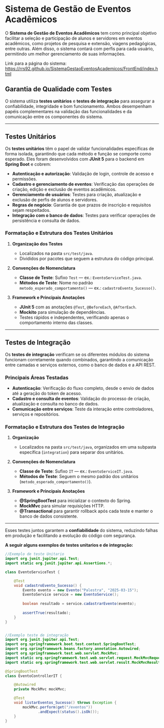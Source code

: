 # **Sistema de Gestão de Eventos Acadêmicos**  

O **Sistema de Gestão de Eventos Acadêmicos** tem como principal objetivo facilitar a seleção e participação de alunos e servidores em eventos acadêmicos, como projetos de pesquisa e extensão, viagens pedagógicas, entre outras. Além disso, o sistema contará com perfis para cada usuário, permitindo um melhor gerenciamento de suas informações.  

Link para a página do sistema: https://rrs92.github.io/SistemaGestaoEventosAcademicos/FrontEnd/index.html

## **Garantia de Qualidade com Testes**  

O sistema utiliza **testes unitários** e **testes de integração** para assegurar a confiabilidade, integridade e bom funcionamento. Ambos desempenham papéis complementares na validação das funcionalidades e da comunicação entre os componentes do sistema.

---

## **Testes Unitários**  

Os **testes unitários** têm o papel de validar funcionalidades específicas de forma isolada, garantindo que cada método e função se comporte como esperado. Eles foram desenvolvidos com **JUnit 5** para o backend em **Spring Boot** e cobrem:

- **Autenticação e autorização**: Validação de login, controle de acesso e permissões.  
- **Cadastro e gerenciamento de eventos**: Verificação das operações de criação, edição e exclusão de eventos acadêmicos.  
- **Gerenciamento de usuários**: Testes para criação, atualização e exclusão de perfis de alunos e servidores.  
- **Regras de negócio**: Garantia de que prazos de inscrição e requisitos sejam respeitados.  
- **Integração com o banco de dados**: Testes para verificar operações de persistência e consulta de dados.  

### **Formatação e Estrutura dos Testes Unitários**  

1. **Organização dos Testes**  
   - Localizados na pasta `src/test/java`.  
   - Divididos por pacotes que seguem a estrutura do código principal.  

2. **Convenções de Nomenclatura**  
   - **Classe de Teste**: Sufixo `Test` — ex.: `EventoServiceTest.java`.  
   - **Métodos de Teste**: Nome no padrão `metodo_esperado_comportamento()` — ex.: `cadastroEvento_Sucesso()`.  

3. **Framework e Principais Anotações**  
   - **JUnit 5** com as anotações `@Test`, `@BeforeEach`, `@AfterEach`.  
   - **Mockito** para simulação de dependências.  
   - Testes rápidos e independentes, verificando apenas o comportamento interno das classes.

---

## **Testes de Integração**  

Os **testes de integração** verificam se os diferentes módulos do sistema funcionam corretamente quando combinados, garantindo a comunicação entre camadas e serviços externos, como o banco de dados e a API REST.

### **Principais Áreas Testadas**  
- **Autenticação**: Verificação do fluxo completo, desde o envio de dados até a geração do token de acesso.  
- **Cadastro e consulta de eventos**: Validação do processo de criação, atualização e consulta no banco de dados.  
- **Comunicação entre serviços**: Teste da interação entre controladores, serviços e repositórios.  

### **Formatação e Estrutura dos Testes de Integração**  

1. **Organização**  
   - Localizados na pasta `src/test/java`, organizados em uma subpasta específica (`integration`) para separar dos unitários.  

2. **Convenções de Nomenclatura**  
   - **Classe de Teste**: Sufixo `IT` — ex.: `EventoServiceIT.java`.  
   - **Métodos de Teste**: Seguem o mesmo padrão dos unitários (`metodo_esperado_comportamento()`).  

3. **Framework e Principais Anotações**  
   - **@SpringBootTest** para inicializar o contexto do Spring.  
   - **MockMvc** para simular requisições HTTP.  
   - **@Transactional** para garantir rollback após cada teste e manter o banco de dados consistente.  

---

Esses testes juntos garantem a **confiabilidade** do sistema, reduzindo falhas em produção e facilitando a evolução do código com segurança.

**A seguir alguns exemplos de testes unitarios e de integração:**

```java
//Exemplo de teste Unitario
import org.junit.jupiter.api.Test;
import static org.junit.jupiter.api.Assertions.*;

class EventoServiceTest {

    @Test
    void cadastroEvento_Sucesso() {
        Evento evento = new Evento("Palestra", "2025-03-15");
        EventoService service = new EventoService();
        
        boolean resultado = service.cadastrarEvento(evento);
        
        assertTrue(resultado);
    }
}


//Exemplo teste de integração
import org.junit.jupiter.api.Test;
import org.springframework.boot.test.context.SpringBootTest;
import org.springframework.beans.factory.annotation.Autowired;
import org.springframework.test.web.servlet.MockMvc;
import static org.springframework.test.web.servlet.request.MockMvcRequestBuilders.get;
import static org.springframework.test.web.servlet.result.MockMvcResultMatchers.status;

@SpringBootTest
class EventoControllerIT {

    @Autowired
    private MockMvc mockMvc;

    @Test
    void listarEventos_Sucesso() throws Exception {
        mockMvc.perform(get("/eventos"))
               .andExpect(status().isOk());
    }
}

  
